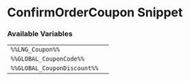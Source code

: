 # ConfirmOrderCoupon Snippet

### Available Variables
|||
|---|---|
| `%%LNG_Coupon%%` |
| `%%GLOBAL_CouponCode%%` |
| `%%GLOBAL_CouponDiscount%%` |
